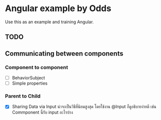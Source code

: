 # Angular example by Odds 

Use this as an example and training Angular.

## TODO 

## Communicating between components

### Component to component
- [ ] BehaviorSubject
- [ ] Simple properties

### Parent to Child 
- [x] Sharing Data via Input 
น่าจะเป็นวิธีที่นิยมสูงสุด โดยใช้งาน @Input ก็ดูอธิบายง่ายดี เช่น Commponent นี้รับ input อะไรบ้าง 

